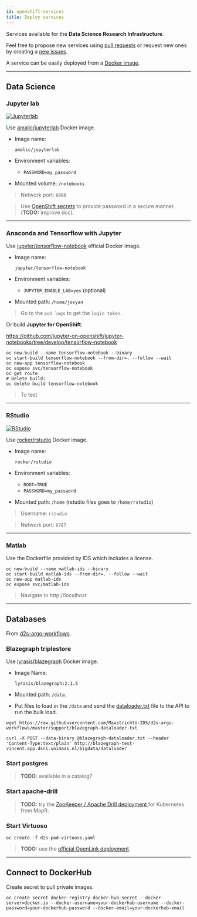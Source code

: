 ```yaml
---
id: openshift-services
title: Deploy services
---
```


Services available for the **Data Science Research Infrastructure**.

Feel free to propose new services using [pull requests](https://github.com/MaastrichtU-IDS/dsri-documentation/pulls) or request new ones by creating a [new issues](https://github.com/MaastrichtU-IDS/dsri-documentation/issues).

A service can be easily deployed from a [Docker image](https://hub.docker.com/).

---

## Data Science

### Jupyter lab

[![Jupyterlab](/dsri-documentation/img/jupyter_logo.png)](https://jupyter.org/)

Use [amalic/jupyterlab](https://hub.docker.com/r/amalic/jupyterlab/) Docker image.

* Image name:
  
  ```
  amalic/jupyterlab
  ```
  
* Environment variables:
  
  * `PASSWORD=my_password`
  
* Mounted volume: `/notebooks`

> Network port: `8888`

> Use [OpenShift secrets](/dsri-documentation/docs/openshift-secret) to provide password in a secure manner. (**TODO:** improve doc).

---

### Anaconda and Tensorflow with Jupyter

Use [jupyter/tensorflow-notebook](https://hub.docker.com/r/jupyter/tensorflow-notebook) official Docker image.

* Image name:

  ```shell
  jupyter/tensorflow-notebook
  ```
  
* Environment variables:

  * `JUPYTER_ENABLE_LAB=yes` (optional)

* Mounted path: `/home/jovyan`

> Go to the `pod logs` to get the `login token`.

Or build **Jupyter for OpenShift**:

https://github.com/jupyter-on-openshift/jupyter-notebooks/tree/develop/tensorflow-notebook

```shell
oc new-build --name tensorflow-notebook --binary
oc start-build tensorflow-notebook --from-dir=. --follow --wait
oc new-app tensorflow-notebook
oc expose svc/tensorflow-notebook
oc get route
# Delete build:
oc delete build tensorflow-notebook
```

> To test

---

### RStudio

[![RStudio](/dsri-documentation/img/rstudio_logo.png)](https://rstudio.com/)

Use [rocker/rstudio](https://hub.docker.com/r/rocker/rstudio/) Docker image.

* Image name:
  
  ```
  rocker/rstudio
  ```

* Environment variables:
  * `ROOT=TRUE`
  * `PASSWORD=my_password`
* Mounted path: `/home` (rstudio files goes to `/home/rstudio`)

> Username: `rstudio`

> Network port: `8787`

---

### Matlab

Use the Dockerfile provided by IDS which includes a license.

```shell
oc new-build --name matlab-ids --binary
oc start-build matlab-ids --from-dir=. --follow --wait
oc new-app matlab-ids
oc expose svc/matlab-ids
```

> Navigate to http://localhost:

---

## Databases

From [d2s-argo-workflows](https://github.com/MaastrichtU-IDS/data2services-argo-workflows).

### Blazegraph triplestore

Use [lyrasis/blazegraph](lyrasis/blazegraph) Docker image.

* Image Name:

  ```
  lyrasis/blazegraph:2.1.5
  ```

* Mounted path: `/data`.
* Put files to load in the `/data` and send the [dataloader.txt](https://github.com/MaastrichtU-IDS/d2s-argo-workflows/blob/master/support/blazegraph-dataloader.txt) file to the API to run the bulk load.

```shell
wget https://raw.githubusercontent.com/MaastrichtU-IDS/d2s-argo-workflows/master/support/blazegraph-dataloader.txt

curl -X POST --data-binary @blazegraph-dataloader.txt --header 'Content-Type:text/plain' http://blazegraph-test-vincent.app.dsri.unimaas.nl/bigdata/dataloader
```

### Start postgres

> **TODO:** available in a catalog?

### Start apache-drill

> **TODO:** try the [ZooKeeper / Apache Drill deployment ](https://github.com/Agirish/drill-containers/tree/master/kubernetes) for Kubernetes from MapR.

### Start Virtuoso

```shell
oc create -f d2s-pod-virtuoso.yaml
```

> **TODO:** use the [official OpenLink deployment](https://github.com/MaastrichtU-IDS/d2s-argo-workflows/blob/master/pods/d2s-pod-virtuoso7.yaml).

---

## Connect to DockerHub

Create secret to pull private images.

```shell
oc create secret docker-registry docker-hub-secret --docker-server=docker.io --docker-username=your-dockerhub-username --docker-password=your-dockerhub-password --docker-email=your-dockerhub-email
```


